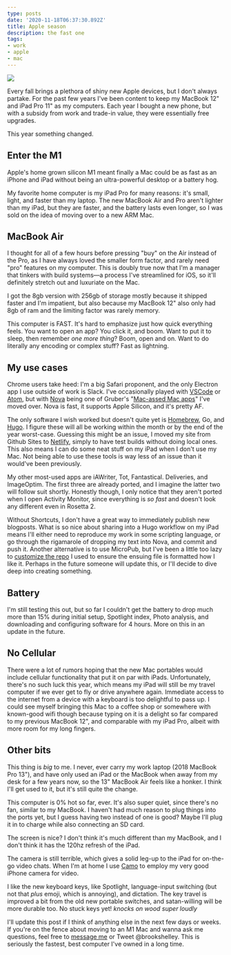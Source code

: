 ```yaml
---
type: posts
date: '2020-11-18T06:37:30.892Z'
title: Apple season
description: the fast one
tags:
- work
- apple
- mac
---
```


![](/macbookm1.jpg)

Every fall brings a plethora of shiny new Apple devices, but I don't always partake. For the past few years I've been content to keep my MacBook 12" and iPad Pro 11" as my computers. Each year I bought a new phone, but with a subsidy from work and trade-in value, they were essentially free upgrades.

This year something changed.

## Enter the M1

Apple's home grown silicon M1 meant finally a Mac could be as fast as an iPhone and iPad without being an ultra-powerful desktop or a battery hog.

My favorite home computer is my iPad Pro for many reasons: it's small, light, and faster than my laptop. The new MacBook Air and Pro aren't lighter than my iPad, but they are faster, and the battery lasts even longer, so I was sold on the idea of moving over to a new ARM Mac.

## MacBook Air

I thought for all of a few hours before pressing "buy" on the Air instead of the Pro, as I have always loved the smaller form factor, and rarely need "pro" features on my computer. This is doubly true now that I'm a manager that tinkers with build systems—a process I've streamlined for iOS, so it'll definitely stretch out and luxuriate on the Mac.

I got the 8gb version with 256gb of storage mostly because it shipped faster and I'm impatient, but also because my MacBook 12" also only had 8gb of ram and the limiting factor was rarely memory.

This computer is FAST. It's hard to emphasize just how quick everything feels. You want to open an app? You click it, and boom. Want to put it to sleep, then remember *one more thing*? Boom, open and on. Want to do literally any encoding or complex stuff? Fast as lightning.

## My use cases

Chrome users take heed: I'm a big Safari proponent, and the only Electron app I use outside of work is Slack. I've occasionally played with [VSCode](https://code.visualstudio.com) or [Atom](https://atom.io), but with [Nova](https://nova.app) being one of Gruber's "[Mac-assed Mac apps](https://daringfireball.net/linked/2020/09/24/nova)" I've moved over. Nova is fast, it supports Apple Silicon, and it's pretty AF.

The only software I wish worked but doesn't quite yet is [Homebrew](https://brew.sh), Go, and [Hugo](https://gohugo.io). I figure these will all be working within the month or by the end of the year worst-case. Guessing this might be an issue, I moved my site from Github Sites to [Netlify](https://www.netlify.com), simply to have test builds without doing local ones. This also means I can do some neat stuff on my iPad when I don't use my Mac. Not being able to use these tools is way less of an issue than it would've been previously.

My other most-used apps are iAWriter, Tot, Fantastical. Deliveries, and ImageOptim. The first three are already ported, and I imagine the latter two will follow suit shortly. Honestly though, I only notice that they aren't ported when I open Activity Monitor, since everything is *so fast* and doesn't look any different even in Rosetta 2.

Without Shortcuts, I don't have a great way to immediately publish new blogposts. What is so nice about sharing into a Hugo workflow on my iPad means I'll either need to reproduce my work in some scripting language, or go through the rigamarole of dropping my text into Nova, and commit and push it. Another alternative is to use MicroPub, but I've been a little too lazy to [customize the repo](https://github.com/voxpelli/node-format-microformat/issues/5) I used to ensure the ensuing file is formatted how I like it. Perhaps in the future someone will update this, or I'll decide to dive deep into creating something.

## Battery

I'm still testing this out, but so far I couldn't get the battery to drop much more than 15% during initial setup, Spotlight index, Photo analysis, and downloading and configuring software for 4 hours. More on this in an update in the future.

## No Cellular

There were a lot of rumors hoping that the new Mac portables would include cellular functionality that put it on par with iPads. Unfortunately, there's no such luck this year, which means my iPad will still be my travel computer if we ever get to fly or drive anywhere again. Immediate access to the internet from a device with a keyboard is too delightful to pass up. I could see myself bringing this Mac to a coffee shop or somewhere with known-good wifi though because typing on it is a delight so far compared to my previous MacBook 12", and comparable with my iPad Pro, albeit with more room for my long fingers.

## Other bits

This thing is *big* to me. I never, ever carry my work laptop (2018 MacBook Pro 13"), and have only used an iPad or the MacBook when away from my desk for a few years now, so the 13" MacBook Air feels like a honker. I think I'll get used to it, but it's still quite the change.

This computer is 0% hot so far, ever. It's also super quiet, since there's no fan, similar to my MacBook. I haven't had much reason to plug things into the ports yet, but I guess having two instead of one is good? Maybe I'll plug it in to charge while also connecting an SD card.

The screen is nice? I don't think it's much different than my MacBook, and I don't think it has the 120hz refresh of the iPad.

The camera is still terrible, which gives a solid leg-up to the iPad for on-the-go video chats. When I'm at home I use [Camo](https://reincubate.com/camo/) to employ my very good iPhone camera for video.

I like the new keyboard keys, like Spotlight, language-input switching (but not that *plus* emoji, which is annoying), and dictation. The key travel is improved a bit from the old new portable switches, and satan-willing will be more durable too. No stuck keys yet! *knocks on wood super loudly*

I'll update this post if I think of anything else in the next few days or weeks. If you're on the fence about moving to an M1 Mac and wanna ask me questions, feel free to [message me](mailto:newmac@brookshelley.com) or Tweet @brookshelley. This is seriously the fastest, best computer I've owned in a long time.
